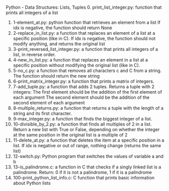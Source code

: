 Python - Data Structures: Lists, Tuples
0. print_list_integer.py: function that prints all integers of a list
1. 1-element_at.py: python function that retrieves an element from a list If idx is negative, the function should return None
2. 2-replace_in_list.py: a function that replaces an element of a list at a specific position (like in C). If idx is negative, the function should not modify anything, and returns the original list
3. 3-print_reversed_list_integer.py: a function that prints all integers of a list, in reverse order.
4. 4-new_in_list.py: a function that replaces an element in a list at a specific position without modifying the original list (like in C).
5. 5-no_c.py: a function that removes all characters c and C from a string. The function should return the new string
6. 6-print_matrix_integer.py: a function that prints a matrix of integers.
7. 7-add_tuple.py: a function that adds 2 tuples. Returns a tuple with 2 integers:
The first element should be the addition of the first element of each argument
The second element should be the addition of the second element of each argument
8. 8-multiple_returns.py: a function that returns a tuple with the length of a string and its first character.
9. 9-max_integer.py: a function that finds the biggest integer of a list.
10. 10-divisible_by_2.py: a function that finds all multiples of 2 in a list. Return a new list with True or False, depending on whether the integer at the same position in the original list is a multiple of 2
11. 11-delete_at.py: a function that deletes the item at a specific position in a list. If idx is negative or out of range, nothing change (returns the same list)
12. 12-switch.py: Python program that switches the values of variable a and b
13. 13-is_palindrome.c: a function in C that checks if a singly linked list is a palindrome. Return: 0 if it is not a palindrome, 1 if it is a palindrome
14. 100-print_python_list_info.c: C function that prints basic information about Python lists
